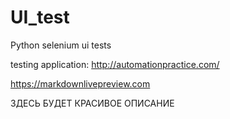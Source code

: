 # UI_test
Python selenium ui tests

testing application: http://automationpractice.com/

https://markdownlivepreview.com

ЗДЕСЬ БУДЕТ КРАСИВОЕ ОПИСАНИЕ
